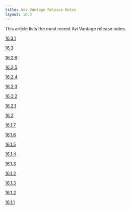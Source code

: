 ```yaml
---
title: Avi Vantage Release Notes
layout: 16.3
---
```

This article lists the most recent Avi Vantage release notes.

<a href="/docs/16.3/avi-vantage-16-3-1-release-notes/">16.3.1</a>

<a href="/docs/16.3/avi-vantage-16-3-release-notes/">16.3</a>

<a href="/docs/16.3/avi-vantage-16-2-6-release-notes/">16.2.6</a>

<a href="/docs/16.3/avi-vantage-16-2-5-release-notes/">16.2.5</a>

<a href="/docs/16.3/avi-vantage-16-2-4-release-notes/">16.2.4</a>

<a href="/docs/16.3/avi-vantage-16-2-3-release-notes/">16.2.3</a>

<a href="/docs/16.3/avi-vantage-16-2-2-release-notes/">16.2.2</a>

<a href="/docs/16.3/avi-vantage-16-2-1-release-notes/">16.2.1</a>

<a href="/docs/16.3/avi-vantage-16-2-release-notes/">16.2</a>

<a href="/docs/16.3/avi-vantage-16-1-7-release-notes/">16.1.7</a>

<a href="/docs/16.3/avi-vantage-16-1-6-release-notes/">16.1.6</a>

<a href="/docs/16.3/avi-vantage-16-1-5-release-notes/">16.1.5</a>

<a href="/docs/16.3/avi-vantage-16-1-4-release-notes/">16.1.4</a>

<a href="/docs/16.3/avi-vantage-16-1-3-release-notes/">16.1.3</a>

<a href="/docs/16.3/avi-vantage-16-1-2-release-notes/">16.1.2</a>

<a href="/docs/16.3/avi-vantage-16-1-3-release-notes/">16.1.3</a>

<a href="/docs/16.3/avi-vantage-16-1-2-release-notes/">16.1.2</a>

<a href="/docs/16.3/avi-vantage-16-1-6-release-notes/">16.1.1</a>
